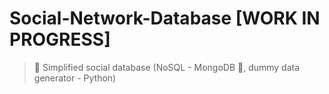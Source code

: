 # Social-Network-Database [WORK IN PROGRESS]
>:floppy_disk: Simplified social database (NoSQL - MongoDB :seedling:, dummy data generator - Python)
